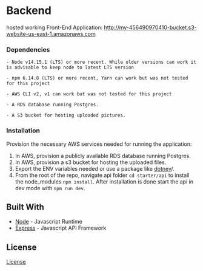 # Backend

hosted working Front-End Application: 
http://my-456490970410-bucket.s3-website-us-east-1.amazonaws.com


### Dependencies

```
- Node v14.15.1 (LTS) or more recent. While older versions can work it is advisable to keep node to latest LTS version

- npm 6.14.8 (LTS) or more recent, Yarn can work but was not tested for this project

- AWS CLI v2, v1 can work but was not tested for this project

- A RDS database running Postgres.

- A S3 bucket for hosting uploaded pictures.

```

### Installation

Provision the necessary AWS services needed for running the application:

1. In AWS, provision a publicly available RDS database running Postgres. <Place holder for link to classroom article>
1. In AWS, provision a s3 bucket for hosting the uploaded files. <Place holder for tlink to classroom article>
1. Export the ENV variables needed or use a package like [dotnev](https://www.npmjs.com/package/dotenv)/.
1. From the root of the repo, navigate api folder `cd starter/api` to install the node_modules `npm install`. After installation is done start the api in dev mode with `npm run dev`.

## Built With
- [Node](https://nodejs.org) - Javascript Runtime
- [Express](https://expressjs.com/) - Javascript API Framework

## License

[License](LICENSE.txt)
